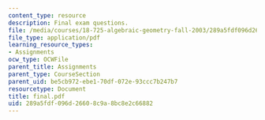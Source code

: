 ```yaml
---
content_type: resource
description: Final exam questions.
file: /media/courses/18-725-algebraic-geometry-fall-2003/289a5fdf096d26608c9a8bc8e2c66882_final.pdf
file_type: application/pdf
learning_resource_types:
- Assignments
ocw_type: OCWFile
parent_title: Assignments
parent_type: CourseSection
parent_uid: be5cb972-ebe1-70df-072e-93ccc7b247b7
resourcetype: Document
title: final.pdf
uid: 289a5fdf-096d-2660-8c9a-8bc8e2c66882
---
```


